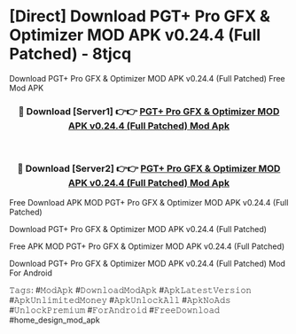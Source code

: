 # [Direct] Download PGT+ Pro GFX & Optimizer MOD APK v0.24.4 (Full Patched) - 8tjcq
Download PGT+ Pro GFX & Optimizer MOD APK v0.24.4 (Full Patched) Free Mod APK

<div align="center">
<h3>🔴 Download [Server1] 👉👉 <a href="https://apk-comot.site?title=PGT+_Pro_GFX_&_Optimizer_MOD_APK_v0.24.4_(Full_Patched)">PGT+ Pro GFX & Optimizer MOD APK v0.24.4 (Full Patched) Mod Apk</a></h3><br>

<h3>🔴 Download [Server2] 👉👉 <a href="https://apk-comot.site?title=PGT+_Pro_GFX_&_Optimizer_MOD_APK_v0.24.4_(Full_Patched)">PGT+ Pro GFX & Optimizer MOD APK v0.24.4 (Full Patched) Mod Apk</a></h3>
</div>


Free Download APK MOD PGT+ Pro GFX & Optimizer MOD APK v0.24.4 (Full Patched)

Download PGT+ Pro GFX & Optimizer MOD APK v0.24.4 (Full Patched) 

Free APK MOD PGT+ Pro GFX & Optimizer MOD APK v0.24.4 (Full Patched) 

Download PGT+ Pro GFX & Optimizer MOD APK v0.24.4 (Full Patched) Mod For Android

𝚃𝚊𝚐𝚜: #𝙼𝚘𝚍𝙰𝚙𝚔 #𝙳𝚘𝚠𝚗𝚕𝚘𝚊𝚍𝙼𝚘𝚍𝙰𝚙𝚔 #𝙰𝚙𝚔𝙻𝚊𝚝𝚎𝚜𝚝𝚅𝚎𝚛𝚜𝚒𝚘𝚗 #𝙰𝚙𝚔𝚄𝚗𝚕𝚒𝚖𝚒𝚝𝚎𝚍𝙼𝚘𝚗𝚎𝚢 #𝙰𝚙𝚔𝚄𝚗𝚕𝚘𝚌𝚔𝙰𝚕𝚕 #𝙰𝚙𝚔𝙽𝚘𝙰𝚍𝚜 #𝚄𝚗𝚕𝚘𝚌𝚔𝙿𝚛𝚎𝚖𝚒𝚞𝚖 #𝙵𝚘𝚛𝙰𝚗𝚍𝚛𝚘𝚒𝚍 #𝙵𝚛𝚎𝚎𝙳𝚘𝚠𝚗𝚕𝚘𝚊𝚍 #home_design_mod_apk
